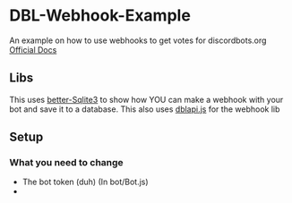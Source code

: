 # DBL-Webhook-Example
An example on how to use webhooks to get votes for discordbots.org
[Official Docs](https://discordbots.org/api/docs#jslib)

## Libs
This uses [better-Sqlite3](https://www.npmjs.com/package/better-sqlite3) to show how YOU can make a webhook with your bot and save it to a database.
This also uses [dblapi.js](https://www.npmjs.com/package/dblapi.js) for the webhook lib

## Setup
### What you need to change
* The bot token (duh) (In bot/Bot.js)
*
